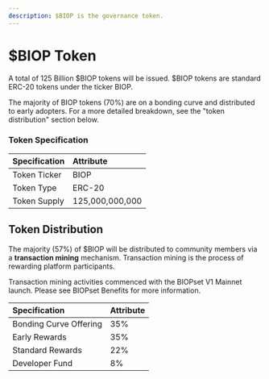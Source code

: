 ```yaml
---
description: $BIOP is the governance token.
---
```


# $BIOP Token

A total of 125 Billion $BIOP tokens will be issued. $BIOP tokens are standard ERC-20 tokens under the ticker BIOP.

The majority of BIOP tokens \(70%\) are on a bonding curve and distributed to early adopters. For a more detailed breakdown, see the "token distribution" section below.

### Token Specification 

| Specification | Attribute |
| :--- | :--- |
| Token Ticker | BIOP |
| Token Type | ERC-20 |
| Token Supply | 125,000,000,000 |

## Token Distribution

The majority \(57%\) of $BIOP will be distributed to community members via a **transaction mining** mechanism. Transaction mining is the process of rewarding platform participants. 

Transaction mining activities commenced with the BIOPset V1 Mainnet launch. Please see BIOPset Benefits for more information.

| Specification | Attribute |
| :--- | :--- |
| Bonding Curve Offering | 35% |
| Early Rewards | 35% |
| Standard Rewards | 22% |
| Developer Fund | 8% |

## 

